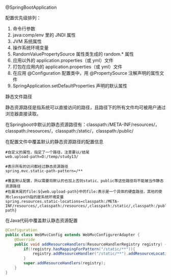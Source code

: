 @SpringBootApplication



配置优先级排列：

1. 命令行参数
2. java:comp/env 里的 JNDI 属性
3. JVM 系统属性
4. 操作系统环境变量
5. RandomValuePropertySource 属性类生成的 random.* 属性
6. 应用以外的 application.properties（或 yml）文件
7. 打包在应用内的 application.properties（或 yml）文件
8. 在应用 @Configuration 配置类中，用 @PropertySource 注解声明的属性文件
9. SpringApplication.setDefaultProperties 声明的默认属性



静态文件路径

静态资源路径是指系统可以直接访问的路径，且路径下的所有文件均可被用户通过浏览器直接读取。

在Springboot中默认的静态资源路径有：classpath:/META-INF/resources/，classpath:/resources/，classpath:/static/，classpath:/public/

在配置文件中覆盖默认的静态资源路径的配置信息

```properties
#自定义的属性，指定了一个路径，注意要以/结尾
web.upload-path=D:/temp/study13/

#表示所有的访问都经过静态资源路径
spring.mvc.static-path-pattern=/**

#覆盖默认配置，所以需要将默认的也加上否则static、public等这些路径将不能被当作静态资源路径
#在最末尾的file:${web.upload-path}中的file:表示是一个具体的硬盘路径，其他的使用classpath指的是系统环境变量
spring.resources.static-locations=classpath:/META-INF/resources/,classpath:/resources/,classpath:/static/,classpath:/public/,file:${web.upload-path}
```

在Java代码中覆盖默认静态资源配置

```java
@Configuration
public class WebMvcConfig extends WebMvcConfigurerAdapter {
    @Override
    public void addResourceHandlers(ResourceHandlerRegistry registry) {
        if(!registry.hasMappingForPattern("/static/**")){
            registry.addResourceHandler("/static/**").addResourceLocations("classpath:/static/");
        }
        super.addResourceHandlers(registry);
    }
}
```

